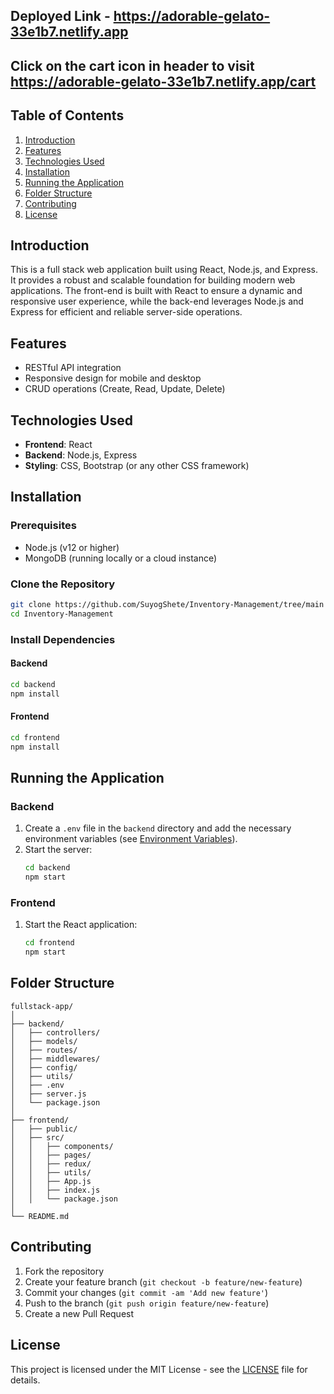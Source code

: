 ## Deployed Link - https://adorable-gelato-33e1b7.netlify.app
## Click on the cart icon in header to visit https://adorable-gelato-33e1b7.netlify.app/cart

## Table of Contents
1. [Introduction](#introduction)
2. [Features](#features)
3. [Technologies Used](#technologies-used)
4. [Installation](#installation)
5. [Running the Application](#running-the-application)
6. [Folder Structure](#folder-structure)
7. [Contributing](#contributing)
8. [License](#license)

## Introduction
This is a full stack web application built using React, Node.js, and Express. It provides a robust and scalable foundation for building modern web applications. The front-end is built with React to ensure a dynamic and responsive user experience, while the back-end leverages Node.js and Express for efficient and reliable server-side operations.

## Features
- RESTful API integration
- Responsive design for mobile and desktop
- CRUD operations (Create, Read, Update, Delete)

## Technologies Used
- **Frontend**: React
- **Backend**: Node.js, Express
- **Styling**: CSS, Bootstrap (or any other CSS framework)

## Installation

### Prerequisites
- Node.js (v12 or higher)
- MongoDB (running locally or a cloud instance)

### Clone the Repository
```bash
git clone https://github.com/SuyogShete/Inventory-Management/tree/main
cd Inventory-Management
```

### Install Dependencies

#### Backend
```bash
cd backend
npm install
```

#### Frontend
```bash
cd frontend
npm install
```

## Running the Application

### Backend
1. Create a `.env` file in the `backend` directory and add the necessary environment variables (see [Environment Variables](#environment-variables)).
2. Start the server:
    ```bash
    cd backend
    npm start
    ```

### Frontend
1. Start the React application:
    ```bash
    cd frontend
    npm start
    ```

## Folder Structure
```
fullstack-app/
│
├── backend/
│   ├── controllers/
│   ├── models/
│   ├── routes/
│   ├── middlewares/
│   ├── config/
│   ├── utils/
│   ├── .env
│   ├── server.js
│   └── package.json
│
├── frontend/
│   ├── public/
│   ├── src/
│   │   ├── components/
│   │   ├── pages/
│   │   ├── redux/
│   │   ├── utils/
│   │   ├── App.js
│   │   ├── index.js
│   │   └── package.json
│
└── README.md
```

## Contributing
1. Fork the repository
2. Create your feature branch (`git checkout -b feature/new-feature`)
3. Commit your changes (`git commit -am 'Add new feature'`)
4. Push to the branch (`git push origin feature/new-feature`)
5. Create a new Pull Request

## License
This project is licensed under the MIT License - see the [LICENSE](LICENSE) file for details.
